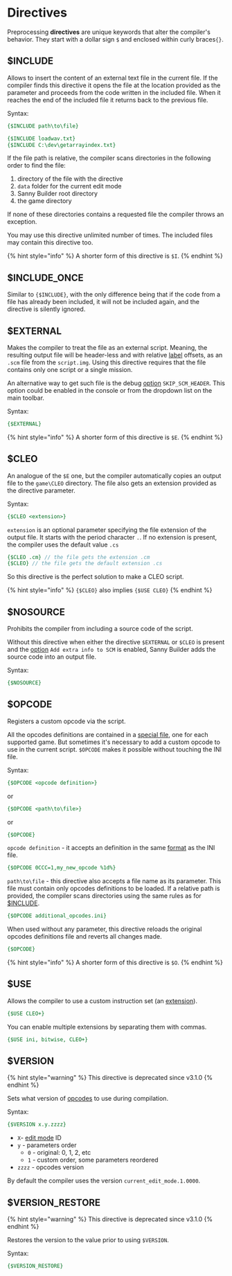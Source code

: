 # Directives

Preprocessing **directives** are unique keywords that alter the compiler's behavior. They start with a dollar sign `$` and enclosed within curly braces`{}`.

## $INCLUDE

Allows to insert the content of an external text file in the current file. If the compiler finds this directive it opens the file at the location provided as the parameter and proceeds from the code written in the included file. When it reaches the end of the included file it returns back to the previous file.

Syntax:

```pascal
{$INCLUDE path\to\file}
```

```pascal
{$INCLUDE loadwav.txt}
{$INCLUDE C:\dev\getarrayindex.txt}
```

If the file path is relative, the compiler scans directories in the following order to find the file:

1. directory of the file with the directive
2. `data` folder for the current edit mode
3. Sanny Builder root directory
4. the game directory

If none of these directories contains a requested file the compiler throws an exception.&#x20;

You may use this directive unlimited number of times. The included files may contain this directive too.

{% hint style="info" %}
A shorter form of this directive is `$I`.
{% endhint %}

## $INCLUDE\_ONCE

Similar to `{$INCLUDE}`, with the only difference being that if the code from a file has already been included, it will not be included again, and the directive is silently ignored.

## $EXTERNAL

Makes the compiler to treat the file as an external script. Meaning, the resulting output file will be header-less and with relative [label](data-types/#labels) offsets, as an `.scm` file from the `script.img`. Using this directive requires that the file contains only one script or a single mission.

An alternative way to get such file is the debug [option](../editor/console.md#skip\_scm\_header) `SKIP_SCM_HEADER`. This option could be enabled in the console or from the dropdown list on the main toolbar.

Syntax:

```pascal
{$EXTERNAL}
```

{% hint style="info" %}
A shorter form of this directive is `$E`.
{% endhint %}

## $CLEO

An analogue of the `$E` one, but the compiler automatically copies an output file to the `game\CLEO` directory. The file also gets an extension provided as the directive parameter.

Syntax:

```pascal
{$CLEO <extension>}
```

`extension` is an optional parameter specifying the file extension of the output file. It starts with the period character `.`. If no extension is present, the compiler uses the default value `.cs`

```pascal
{$CLEO .cm} // the file gets the extension .cm
{$CLEO} // the file gets the default extension .cs
```

So this directive is the perfect solution to make a CLEO script.

{% hint style="info" %}
`{$CLEO}` also implies `{$USE CLEO}`
{% endhint %}

## $NOSOURCE

Prohibits the compiler from including a source code of the script.&#x20;

Without this directive when either the directive `$EXTERNAL` or `$CLEO` is present and the [option](../editor/options/general.md#add-extra-info-to-scm) `Add extra info to SCM` is enabled, Sanny Builder adds the source code into an output file.

Syntax:

```pascal
{$NOSOURCE}
```

## $OPCODE

Registers a custom opcode via the script.&#x20;

All the opcodes definitions are contained in a [special file](../edit-modes/opcodes-list-scm.ini.md), one for each supported game. But sometimes it's necessary to add a custom opcode to use in the current script. `$OPCODE` makes it possible without touching the INI file.

Syntax:

```pascal
{$OPCODE <opcode definition>}
```

or

```pascal
{$OPCODE <path\to\file>}
```

or

```pascal
{$OPCODE}
```

`opcode definition` - it accepts an definition in the same [format](../edit-modes/opcodes-list-scm.ini.md#opcode-definition) as the INI file.

```pascal
{$OPCODE 0CCC=1,my_new_opcode %1d%}
```

`path\to\file` - this directive also accepts a file name as its parameter. This file must contain only opcodes definitions to be loaded. If a relative path is provided, the compiler scans directories using the same rules as for [$INCLUDE](directives.md#usdinclude).

```pascal
{$OPCODE additional_opcodes.ini}
```

When used without any parameter, this directive reloads the original opcodes definitions file and reverts all changes made.

```pascal
{$OPCODE}
```

{% hint style="info" %}
A shorter form of this directive is `$O`.
{% endhint %}

## $USE

Allows the compiler to use a custom instruction set (an [extension](../edit-modes/extensions.md)).

```pascal
{$USE CLEO+}
```

You can enable multiple extensions by separating them with commas.

```pascal
{$USE ini, bitwise, CLEO+}
```

## $VERSION

{% hint style="warning" %}
This directive is deprecated since v3.1.0
{% endhint %}

Sets what version of [opcodes](../edit-modes/opcodes-list-scm.ini.md) to use during compilation.

Syntax:

```pascal
{$VERSION x.y.zzzz}
```

* `X`- [edit mode](../edit-modes/) ID
* `y` - parameters order
  * `0` - original: 0, 1, 2, etc
  * `1` - custom order, some parameters reordered
* `zzzz` - opcodes version

By default the compiler uses the version `current_edit_mode.1.0000`.

## $VERSION\_RESTORE

{% hint style="warning" %}
This directive is deprecated since v3.1.0
{% endhint %}

Restores the version to the value prior to using `$VERSION`.

Syntax:

```pascal
{$VERSION_RESTORE}
```
